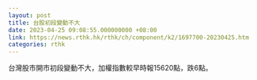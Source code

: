 ```yaml
---
layout: post
title: 台股初段變動不大
date: 2023-04-25 09:08:55.000000000 +08:00
link: https://news.rthk.hk/rthk/ch/component/k2/1697700-20230425.htm
categories: rthk
---
```


台灣股市開市初段變動不大，加權指數較早時報15620點，跌6點。

